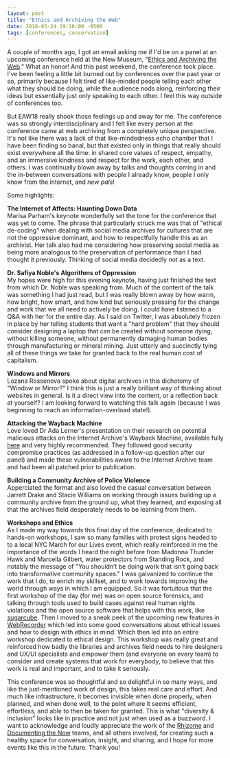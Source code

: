 ```yaml
---
layout: post
title: "Ethics and Archiving the Web"
date: 2018-03-24 19:16:00 -0500
tags: [conferences, conservation]
---
```


A couple of months ago, I got an email asking me if I'd be on a panel at an upcoming conference held at the New Museum, "[Ethics and Archiving the Web](https://eaw.rhizome.org/)." What an honor! And this past weekend, the conference took place. I've been feeling a little bit burned out by conferences over the past year or so, primarily because I felt tired of like-minded people telling each other what they should be doing, while the audience nods along, reinforcing their ideas but essentially just only speaking to each other. I feel this way outside of conferences too. 

But EAW18 really shook those feelings up and away for me. The conference was so strongly interdisciplinary and I felt like every person at the conference came at web archiving from a completely unique perspective. It's not like there was a lack of that like-mindedness echo chamber that I have been finding so banal, but that existed only in things that really should exist everywhere all the time: in shared core values of respect, empathy, and an immersive kindness and respect for the work, each other, and others. I was continually blown away by talks and thoughts coming in and the in-between conversations with people I already know, people I only know from the internet, and *new pals*!

Some highlights: 

**The Internet of Affects: Haunting Down Data**  
Marisa Parham's keynote wonderfully set the tone for the conference that was yet to come. The phrase that particularly struck me was that of "ethical de-coding" when dealing with social media archives for cultures that are not the oppressive dominant, and how to respectfully handle this as an archivist. Her talk also had me considering how preserving social media as being more analogous to the preservation of performance than I had thought it previously. Thinking of social media decidedly not as a text.

**Dr. Safiya Noble's Algorithms of Oppression**  
My hopes were high for this evening keynote, having just finished the text from which Dr. Noble was speaking from. Much of the content of the talk was something I had just read, but I was really blown away by how warm, how bright, how smart, and how kind but seriously pressing for the change and work that we all need to actively be doing. I could have listened to a Q&A with her for the entire day. As I said on Twitter, I was absolutely frozen in place by her telling students that want a "hard problem" that they should consider designing a laptop that can be created without someone dying, without killing someone, without permanently damaging human bodies through manufacturing or mineral mining. Just utterly and succinctly tying all of these things we take for granted back to the real human cost of capitalism.

**Windows and Mirrors**  
Lozana Rossenova spoke about digital archives in this dichotomy of "Window or Mirror?" I think this is just a really brilliant way of thinking about websites in general. Is it a direct view into the content, or a reflection back at yourself? I am looking forward to watching this talk again (because I was beginning to reach an information-overload state!).

**Attacking the Wayback Machine**  
Love loved Dr Ada Lerner's presentation on their research on potential malicious attacks on the Internet Archive's Wayback Machine, available fully [here](https://repository.wellesley.edu/cgi/viewcontent.cgi?httpsredir=1&article=1158&context=scholarship) and very highly recommended. They followed good security compromise practices (as addressed in a follow-up question after our panel) and made these vulnerabilities aware to the Internet Archive team and had been all patched prior to publication.

**Building a Community Archive of Police Violence**  
Apperciated the format and also loved the casual conversation between Jarrett Drake and Stacie Williams on working through issues building up a community archive from the ground up, what they learned, and exposing all that the archives field desperately needs to be learning from them.

**Workshops and Ethics**  
As I made my way towards this final day of the conference, dedicated to hands-on workshops, I saw so many families with protest signs headed to to a local NYC March for our Lives event, which really reinforced in me the importance of the words I heard the night before from Madonna Thunder Hawk and Marcella Gilbert, water protectors from Standing Rock, and notably the message of "You shouldn’t be doing work that isn’t going back into transformative community spaces." I was galvanized to continue the work that I do, to enrich my skillset, and to work towards improving the world through ways in which I am equipped. So it was fortuitous that the first workshop of the day (for me) was on open source forensics, and talking through tools used to build cases against real human rights violations and the open source software that helps with this work, like [sugarcube](https://gitlab.com/sugarcube/sugarcube). Then I moved to a sneak peek of the upcoming new features in [WebRecorder](https://webrecorder.io/) which led into some good conversations about ethical issues and how to design with ethics in mind. Which then led into an entire workshop dedicated to ethical design. This workshop was really great and reinforced how badly the libraries and archives field needs to hire designers and UX/UI specialists and empower them (and everyone on every team) to consider and create systems that work for everybody, to believe that this work is real and important, and to take it seriously.

This conference was so thoughtful and so delightful in so many ways, and like the just-mentioned work of design, this takes real care and effort. And much like infrastructure, it becomes invisible when done properly, when planned, and when done well, to the point where it seems efficient, effortless, and able to then be taken for granted. This is what "diversity & inclusion" looks like in practice and not just when used as a buzzword. I want to acknowledge and loudly appreciate the work of the [Rhizome](http://rhizome.org/) and [Documenting the Now](http://www.docnow.io/) teams, and all others involved, for creating such a healthy space for conversation, insight, and sharing, and I hope for more events like this in the future. Thank you!
